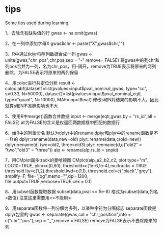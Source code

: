 # tips
Some tips used during learning

1、去除含有缺失值的行
gwas <- na.omit(gwas)

2、在一列中添加字母X
gwas$chr <- paste("X",gwas$chr,"")

3、R中通过tidyr将两列数据合成一列
gwas <- unite(gwas,"chr_pos",chr,pos,sep = "-" remove= FALSE)
将gwas中的列chr和列pos合并为一列，名为chr_pos，用-隔开，remove为TRUE表示将原来的两列删除，为FALSE表示将原来的两列保留

4、用coloc进行共定位分析
result <- coloc.abf(dataset1=list(pvalues=input$pval_nominal_gwas, type="cc", s=0.33, N=50000), dataset2=list(pvalues=input$pval_nominal_eqtl, type="quant", N=10000), MAF=input$maf)
修改s和N对结果的影响不大，因此就算s和N不准确影响也不大

5、使用R中merge()函数合并数据
input <- merge(eqtl,gwas,by = "rs_id",all = FALSE)
all为FALSE的含义是仅返回两数据框中匹配的数据行

6、给R中的列重命名
默认为dplyr中的rename
dplyr和plyr中的rename函数是不一样的
dplyr::rename(data,new=old)
plyr::rename(data,c(old=new))
dplyr::rename(d, two=old2, three=old3)
plyr::renmame(d,c("old2" = "two","old3" = "three"))
alp <- rename(alp,rs_id = snpid)

7、用CMplot画多track的曼哈顿图
CMplot(alp_a2_b2_c2, plot.type="m", LOG10=TRUE, ylim=c(0,80), threshold=c(1e-6,1e-4),multracks = TRUE
       threshold.lty=c(1,2),threshold.lwd=c(1,1),
       threshold.col=c("black","grey"), amplify=F,
       file="jpg",memo="",dpi=1200,
       file.output=TRUE,verbose=TRUE,cex = 0.1)

8、用subset函数提取数据
subset(data,pval <= 5e-8)   格式为subset(data,列名<数值)
注意这里需要用<=不能用<-

9、用separate函数将一列分解为多列，以某种字符为分隔标志
separate函数是dplyr包里的
gwas <- separate(gwas,col = "chr_position",into = c("chr","pos"),sep = "_",remove = FALSE)
remove为FALSE表示不去除原来的列
